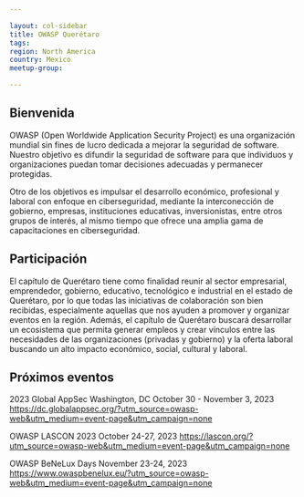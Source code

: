 ```yaml
---

layout: col-sidebar
title: OWASP Querétaro
tags: 
region: North America
country: Mexico
meetup-group:

---
```

## Bienvenida
OWASP (Open Worldwide Application Security Project) es una organización mundial sin fines de lucro dedicada a mejorar la seguridad de software. Nuestro objetivo es difundir la seguridad de software para que individuos y organizaciones puedan tomar decisiones adecuadas y permanecer protegidas.

Otro de los objetivos es impulsar el desarrollo económico, profesional y laboral con enfoque en ciberseguridad, mediante la interconección de gobierno, empresas, instituciones educativas, inversionistas, entre otros grupos de interés, al mismo tiempo que ofrece una amplia gama de capacitaciones en ciberseguridad.

## Participación
El capítulo de Querétaro tiene como finalidad reunir al sector empresarial, emprendedor, gobierno, educativo, tecnológico e industrial en el estado de Querétaro, por lo que todas las iniciativas de colaboración son bien recibidas, especialmente aquellas que nos ayuden a promover y organizar eventos en la región. Además, el capítulo de Querétaro buscará desarrollar un ecosistema que permita generar empleos y crear vínculos entre las necesidades de las organizaciones (privadas y gobierno) y la oferta laboral buscando un alto impacto económico, social, cultural y laboral.


Próximos eventos <!-- You should keep this section as it will populate your meetup events -->
---------------------
2023 Global AppSec Washington, DC October 30 - November 3, 2023
https://dc.globalappsec.org/?utm_source=owasp-web&utm_medium=event-page&utm_campaign=none


OWASP LASCON 2023 October 24-27, 2023
https://lascon.org/?utm_source=owasp-web&utm_medium=event-page&utm_campaign=none


OWASP BeNeLux Days November 23-24, 2023
https://www.owaspbenelux.eu/?utm_source=owasp-web&utm_medium=event-page&utm_campaign=none
